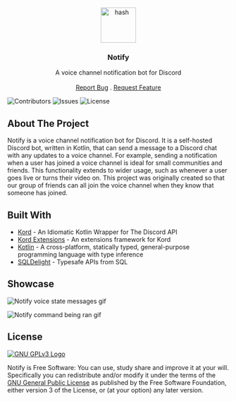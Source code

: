 <br/>
<p align="center">
  <img title="HashHash Logo" src="https://user-images.githubusercontent.com/74878137/162616758-ac68a1b2-960c-4af6-88d5-02b86d3bf278.svg" alt="hash" width="80">
  <h3 align="center">Notify</h3>

<p align="center">
    A voice channel notification bot for Discord
    <br/>
    <br/>
    <a href="https://github.com/russellbanks/Notify/issues">Report Bug</a>
    .
    <a href="https://github.com/russellbanks/Notify/issues">Request Feature</a>
  </p>
</p>

![Contributors](https://img.shields.io/github/contributors/russellbanks/Notify?color=dark-green) ![Issues](https://img.shields.io/github/issues/russellbanks/Notify) ![License](https://img.shields.io/github/license/russellbanks/Notify)

## About The Project

Notify is a voice channel notification bot for Discord. It is a self-hosted Discord bot, written in Kotlin, that can send a message to a Discord  chat with any updates to a voice channel. For example, sending a notification when a user has joined a voice channel is ideal for small communities and friends. This functionality extends to wider usage, such as whenever a user goes live or turns their video on. This project was originally created so that our group of friends can all join the voice channel when they know that someone has joined.

## Built With

* [Kord](https://github.com/kordlib/kord) - An Idiomatic Kotlin Wrapper for The Discord API 
* [Kord Extensions](https://github.com/Kord-Extensions/kord-extensions) - An extensions framework for Kord
* [Kotlin](https://kotlinlang.org/) - A cross-platform, statically typed, general-purpose programming language with type inference
* [SQLDelight](https://github.com/cashapp/sqldelight) - Typesafe APIs from SQL

## Showcase

![Notify voice state messages gif](https://user-images.githubusercontent.com/74878137/162617797-8fd50982-302a-4d61-9eef-e80594d1295f.gif)

![Notify command being ran gif](https://user-images.githubusercontent.com/74878137/162618207-585bff35-204e-4ec6-9875-d848754bf552.gif)

## License

[![GNU GPLv3 Logo](https://www.gnu.org/graphics/gplv3-127x51.png)](http://www.gnu.org/licenses/gpl-3.0.en.html)

Notify is Free Software: You can use, study share and improve it at your will. Specifically you can redistribute and/or modify it under the terms of the [GNU General Public License](http://www.gnu.org/licenses/gpl-3.0.en.html) as published by the Free Software Foundation, either version 3 of the License, or (at your option) any later version.
